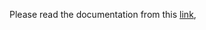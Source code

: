 Please read the documentation from this [link](https://docs.google.com/document/d/1cx3-x6wadQhowmLyO9A-zLuoxl7tQ8CC8ZjlU_WJKUQ/edit?usp=sharing),
